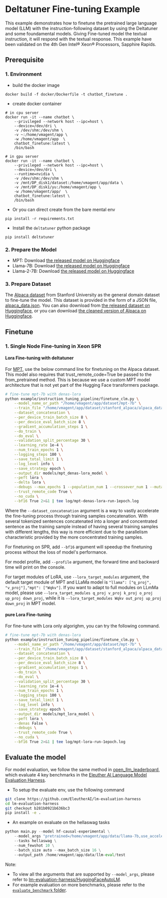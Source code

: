 # Deltatuner Fine-tuning Example

This example demonstrates how to finetune the pretrained large language model (LLM) with the instruction-following dataset by using the Deltatuner and some foundamental models. Giving Fine-tuned model the textual instruction, it will respond with the textual response. This example have been validated on the 4th Gen Intel® Xeon® Processors, Sapphire Rapids.

## Prerequisite​

### 1. Environment​
- build the docker image
```shell
docker build -f docker/Dockerfile -t chatbot_finetune .
```
- create docker container
```shell
# in cpu server
docker run -it --name chatbot \
    --privileged --network host --ipc=host \
    --device=/dev/dri \
    -v /dev/shm:/dev/shm \
    -v ~:/home/vmagent/app \
    -w /home/vmagent/app  \
    chatbot_finetune:latest \
    /bin/bash

# in gpu server
docker run -it --name chatbot \
    --privileged --network host --ipc=host \
    --device=/dev/dri \
    --runtime=nvidia \
    -v /dev/shm:/dev/shm \
    -v /mnt/DP_disk1/dataset:/home/vmagent/app/data \
    -v /mnt/DP_disk1/yu:/home/vmagent/app \
    -w /home/vmagent/app/  \
    chatbot_finetune:latest \
    /bin/bash
```
- Or you can direct create from the bare mental env
```shell
pip install -r requirements.txt
```

- Install the `deltatuner` python package
```shell
pip install deltatuner
```

### 2. Prepare the Model

- MPT: Download [the released model on Huggingface](https://huggingface.co/mosaicml/mpt-7b)
- Llama-7B: Download [the released model on Huggingface](https://huggingface.co/huggyllama/llama-7b)
- Llama-2-7B: Download [the released model on Huggingface](https://huggingface.co/meta-llama/Llama-2-7b-hf)

### 3. Prepare Dataset
The [Alpaca dataset](https://github.com/tatsu-lab/stanford_alpaca) from Stanford University as the general domain dataset to fine-tune the model. This dataset is provided in the form of a JSON file, [alpaca_data.json](https://github.com/tatsu-lab/stanford_alpaca/blob/main/alpaca_data.json). You can also download from [the released dataset on Huggingface](https://huggingface.co/datasets/tatsu-lab/alpaca), or you can download [the cleaned version of Alpaca on Huggingface](https://huggingface.co/datasets/yahma/alpaca-cleaned).


## Finetune

### 1. Single Node Fine-tuning in Xeon SPR

#### Lora Fine-tuning with deltatuner

For [MPT](https://huggingface.co/mosaicml/mpt-7b), use the below command line for finetuning on the Alpaca dataset. This model also requires that trust_remote_code=True be passed to the from_pretrained method. This is because we use a custom MPT model architecture that is not yet part of the Hugging Face transformers package.

```bash
# fine-tune mpt-7b with denas-lora
python example/instruction_tuning_pipeline/finetune_clm.py \
    --model_name_or_path "/home/vmagent/app/dataset/mpt-7b" \
    --train_file "/home/vmagent/app/dataset/stanford_alpaca/alpaca_data.json" \
    --dataset_concatenation \
    --per_device_train_batch_size 8 \
    --per_device_eval_batch_size 8 \
    --gradient_accumulation_steps 1 \
    --do_train \
    --do_eval \
    --validation_split_percentage 30 \
    --learning_rate 1e-4 \
    --num_train_epochs 1 \
    --logging_steps 100 \
    --save_total_limit 1 \
    --log_level info \
    --save_strategy epoch \
    --output_dir models/mpt_denas-lora_model \
    --peft lora \
    --delta lora \
    --debugs --max_epochs 1 --population_num 1 --crossover_num 1 --mutation_num 1 --select_num 1 \
    --trust_remote_code True \
    --no_cuda \
    --bf16 True 2>&1 | tee log/mpt-denas-lora-run-1epoch.log
```

Where the `--dataset_concatenation` argument is a way to vastly accelerate the fine-tuning process through training samples concatenation. With several tokenized sentences concatenated into a longer and concentrated sentence as the training sample instead of having several training samples with different lengths, this way is more efficient due to the parallelism characteristic provided by the more concentrated training samples.

For finetuning on SPR, add `--bf16` argument will speedup the finetuning process without the loss of model's performance.

For model profile, add `--profile` argument, the forward time and backward time will print on the console.

For target modules of LoRA, use `--lora_target_modules` argument, the default target module of MPT and LLaMa model is `"llama": ["q_proj", "v_proj"],"mpt": ["Wqkv"]`. If you want to adapt to full modules on LLmMa model, please use `--lora_target_modules q_proj v_proj k_proj o_proj up_proj down_proj`, while it is `--lora_target_modules Wqkv out_proj up_proj down_proj` in MPT model.

#### pure Lora Fine-tuning

For fine-tune with Lora only algorighm, you can try the following command.
```bash
# fine-tune mpt-7b with denas-lora
python example/instruction_tuning_pipeline/finetune_clm.py \
    --model_name_or_path "/home/vmagent/app/dataset/mpt-7b" \
    --train_file "/home/vmagent/app/dataset/stanford_alpaca/alpaca_data.json" \
    --dataset_concatenation \
    --per_device_train_batch_size 8 \
    --per_device_eval_batch_size 8 \
    --gradient_accumulation_steps 1 \
    --do_train \
    --do_eval \
    --validation_split_percentage 30 \
    --learning_rate 1e-4 \
    --num_train_epochs 1 \
    --logging_steps 100 \
    --save_total_limit 1 \
    --log_level info \
    --save_strategy epoch \
    --output_dir models/mpt_lora_model \
    --peft lora \
    --denas False \
    --debugs \
    --trust_remote_code True \
    --no_cuda \
    --bf16 True 2>&1 | tee log/mpt-lora-run-1epoch.log
```

## Evaluate the model

For model evaluation, we follow the same method in [open_llm_leaderboard](https://huggingface.co/spaces/HuggingFaceH4/open_llm_leaderboard), which evaluate 4 key benchmarks in the [Eleuther AI Language Model Evaluation Harness](https://github.com/EleutherAI/lm-evaluation-harness).

- To setup the evaluate env, use the following command
```bash
git clone https://github.com/EleutherAI/lm-evaluation-harness
cd lm-evaluation-harness
git checkout b281b0921b636bc3
pip install -e .
```

- An example on evaluate on the hellaswag tasks
```python
python main.py --model hf-causal-experimental \
    --model_args "pretrained=/home/vmagent/app/data/llama-7b,use_accelerate=True" \
    --tasks hellaswag \
    --num_fewshot 10 \
    --batch_size auto --max_batch_size 16 \
    --output_path /home/vmagent/app/data/llm-eval/test

```
Note: 
- To view all the arguments that are supported by `--model_args`, please refer to [lm-evaluation-harness/HuggingFaceAutoLM](https://github.com/EleutherAI/lm-evaluation-harness/blob/b281b0921b636bc36ad05c0b0b0763bd6dd43463/lm_eval/models/huggingface.py#L60C7-L60C24).
- For example evaluation on more benchmarks, please refer to the [`evaluate_benchmark` folder](../../tests/deltatuner/evaluate_benchmark/).